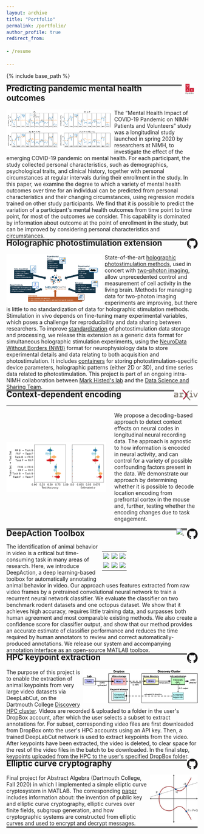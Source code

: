 ```yaml
---
layout: archive
title: "Portfolio"
permalink: /portfolio/
author_profile: true
redirect_from:

- /resume

---
```


{% include base_path %}



<hr style="height:4px; background-color: #696969; margin-bottom:-2.5em; ">


<div style="clear: both;">
    <div style="float: right;vertical-align: middle;">
        <a href="https://psyarxiv.com/7enqw/">
	        <img src="../files/PsyArXiv_logo.png" style="height:2em;float:right" alt="">
        </a>
    </div>
    <div>
        <h2 style="font-size:1.5em;">Predicting pandemic mental health outcomes</h2>
    </div>
</div>

<img src="../files/covid19_fig.png" width="55%" style="float:left;padding-right:0.5em">
<p style="font-size:1em;">The “Mental Health Impact of COVID-19 Pandemic on NIMH Patients and Volunteers” study was a longitudinal study launched in spring 2020 by researchers at NIMH, to investigate the effect of the emerging COVID-19 pandemic on mental health. For each participant, the study collected personal characteristics, such as demographics, psychological traits, and clinical history, together with personal circumstances at regular intervals during their enrollment in the study. In this paper, we examine the degree to which a variety of mental health outcomes over time for an individual can be predicted from personal characteristics and their changing circumstances, using regression models trained on other study participants. We find that it is possible to predict the variation of a participant's mental health outcomes from time point to time point, for most of the outcomes we consider. This capability is dominated by information about outcome at the point of enrollment in the study, but can be improved by considering personal characteristics and circumstances.</p>


<hr style="height:4px; background-color: #696969; margin-bottom:-2.5em; margin-top:-1em">

<div style="clear: both;">
    <div style="float: right;vertical-align: middle;">
        <a href="https://github.com/carlwharris/nwb-photostim">
            <img src="../files/GitHub_logo.png" style="height:2em">
        </a>
  </div>
  <div>
    <h2 style="font-size:1.5em;">Holographic photostimulation extension</h2>
</div>

<img src="../files/nwb_overview.png" width="50%" style="float:left;padding-right:0.5em">
<p style="font-size:14px;">State-of-the-art <a href="https://www.nature.com/articles/s41467-017-01031-3">holographic photostimulation methods</a>, 
used in concert with <a href="https://www.nature.com/articles/nmeth818">two-photon imaging</a>, allow unprecedented 
control and measurement of cell activity in the living brain. Methods for managing data for two-photon imaging 
experiments are improving, but there is little to no standardization of data for holographic stimulation methods. 
Stimulation in vivo depends on fine-tuning many experimental variables, which poses a challenge for reproducibility 
and data sharing between researchers. To improve <a href="https://www.sciencedirect.com/science/article/pii/S0896627321009557">standardization</a> of photostimulation data storage and processing, 
we release this extension as a generic data format for simultaneous holographic stimulation experiments, 
using the <a href="https://www.nwb.org/">NeuroData Without Borders (NWB)</a> format for neurophysiology data to store experimental details and data relating to both acquisition 
and photostimulation. It includes <a href="https://pynwb.readthedocs.io/en/stable/">containers</a> for storing photostimulation-specific device parameters, holographic patterns (either 2D or 3D), and time series data related to photostimulation. This project is part of an ongoing intra-NIMH collaboration between <a href="https://markhisted.org/">Mark Histed's lab</a> and the <a href="https://cmn.nimh.nih.gov/dsst">Data Science and Sharing Team</a>.</p>

<hr style="height:4px; background-color: #696969; margin-bottom:-2.5em; margin-top:-1em">

<div style="clear: both;">
    <div style="float: right;vertical-align: middle;">
        <a href="https://arxiv.org/abs/2211.09295">
            <img  src="../files/arxiv-logo-1.png" style="height:2em">
        </a>
    </div>
    <div>
        <h2 style="font-size:1.5em;">Context-dependent encoding</h2>
    </div>
</div>

<table style="border:none;">
<td style="border:none; width:55%">
<img src="../files/boxplots_v2.png" style="float:right;padding-right:0.5em">
</td>
<td style="border:none;">
<p style="font-size:1em;">We propose a decoding-based approach to detect context effects on neural codes in longitudinal neural recording data. The approach is agnostic to how information is encoded in neural activity, and can control for a variety of possible confounding factors present in the data. We demonstrate our approach by determining whether it is possible to decode location encoding from prefrontal cortex in the mouse and, further, testing whether the encoding changes due to task engagement.</p>
</td>
</table>

<hr style="height:4px; background-color: #696969; margin-bottom:-2.5em; margin-top:-1em">


<div style="clear: both;">
    <div style="float: right;vertical-align: middle;">
        <a href="https://www.biorxiv.org/content/10.1101/2022.06.20.496909v1">
            <img src="https://www.biorxiv.org/sites/default/files/site_logo/bioRxiv_logo_homepage.png" style="height:2.5em;">
        </a>
        &nbsp;&nbsp;
        <a href="https://github.com/carlwharris/DeepAction" >
            <img align="right" src="../files/GitHub_logo.png" style="height:2em;">
        </a>
    </div>
    <div>
        <h2 style="font-size:1.5em;">DeepAction Toolbox</h2>
    </div>
</div>

<div style="clear: both;padding-top: 0.25em">
  <div style="float: right; width:50%;padding-left:0.5em">
   <table style="border:none;">
    <tr style="border:none">
        <td style="border:none;padding:0.2em" width="33%">
			<img src="../files/home_cage_50.gif" style="max-width:100%;height:auto;">
		</td>
		<td style="border:none;padding:0.2em" width="33%">
			<img src="../files/CRIM13S-785.gif" style="max-width:100%;height:auto;">
		</td>						
		<td style="border:none;padding:0.2em" width="33%">
			<img src="../files/CRIM13T-203.gif" style="max-width:100%;height:auto;">
		</td>
	</tr>
	<tr style="border:none;">
		<td style="border:none;padding:0.2em;" width="33%">
			<img src="../files/home_cage_182.gif" style="max-width:100%;height:auto;">
		</td>
		<td style="border:none;padding:0.2em" width="33%">
			<img src="../files/CRIM13S-1785.gif" style="max-width:100%;height:auto;">
		</td>						
		<td style="border:none;padding:0.2em" width="33%">
			<img src="../files/CRIM13T-256.gif" style="max-width:100%;height:auto;">
		</td>
	</tr>
    </table>
  </div>
  <div >
    <p style="font-size:1em;margin-top: -0.5em">The identification of animal behavior in video is a critical but time-consuming task in 
    many areas of research. Here, we introduce DeepAction, a deep learning-based toolbox for automatically annotating 
    animal behavior in video. Our approach uses features extracted from raw video frames by a pretrained convolutional 
    neural network to train a recurrent neural network classifier. We evaluate the classifier on two benchmark rodent 
    datasets and one octopus dataset. We show that it achieves high accuracy, requires little training data, and 
    surpasses both human agreement and most comparable existing methods. We also create a confidence score for 
    classifier output, and show that our method provides an accurate estimate of classifier performance and reduces the 
    time required by human annotators to review and correct automatically-produced annotations. We release our system 
    and accompanying annotation interface as an open-source MATLAB toolbox.</p>
  </div>
</div>

<hr style="height:4px; background-color: #696969; margin-bottom:-2.5em; margin-top:-1em">

<div style="clear: both;">
  <div style="float: right;vertical-align: middle;">
   <a href="https://github.com/carlwharris/Discovery-DLC-processing">
	<img  src="../files/GitHub_logo.png" style="height:2em">
</a>
  </div>
  <div>
    <h2 style="font-size:1.5em;">HPC keypoint extraction</h2>
  </div>
</div>

<img src="../files/pipeline_diagram.png" style="width:60%;float:right;padding-left:0.5em">
<p style="font-size:1em;">The purpose of this project is to enable the extraction of animal keypoints from very large video datasets via DeepLabCut, on the Dartmouth College <a href="https://rc.dartmouth.edu/index.php/discovery-overview/">Discovery HPC cluster</a>. Videos are recorded & uploaded to a folder in the user's DropBox account, after which the user selects a subset to extract annotations for. For subset, corresponding video files are first downloaded from DropBox onto the user's HPC accounts using an API key. Then, a trained DeepLabCut network is used to extract keypoints from the video. After keypoints have been extracted, the video is deleted, to clear space for the rest of the video files in the batch to be downloaded. In the final step, keypoints uploaded from the HPC to the user's specified DropBox folder.</p>
<hr style="height:4px; background-color: #696969; margin-bottom:-2.5em; margin-top:-1em">


<div style="clear: both;">
    <div style="float: right;vertical-align: middle;">
        <a href="https://github.com/carlwharris/elliptic-curve-cryptosystems">
            <img align="right" src="../files/GitHub_logo.png" style="height:2em">
        </a>
    </div>
    <div>
        <h2 style="font-size:1.5em;">Elliptic curve cryptography</h2>
    </div>
</div>

<img src="../files/ECC.jpeg"  style="width:25%;float:right;padding-left:0.5em">
<p style="font-size:1em;">Final project for Abstract Algebra (Dartmouth College, Fall 2020) in which I implemented a simple elliptic curve cryptosystem in MATLAB. The corresponding <a href="https://github.com/carlwharris/elliptic-curve-cryptosystems/blob/main/ECC%20Project%20Paper.pdf">paper</a> includes information about: the invention of public key and elliptic curve cryptography, elliptic curves over finite fields, subgroup generation, and how cryptographic systems are constructed from elliptic curves and used to encrypt and decrypt messages.</p>

<hr style="height:4px; background-color: #696969; margin-top:-1em">
